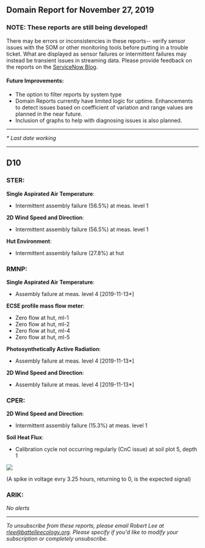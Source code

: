 ## Domain Report for November 27, 2019


### NOTE: These reports are still being developed!
There may be errors or inconsistencies in these reports-- verify sensor issues with the SOM or other monitoring tools before putting in a trouble ticket. What are displayed as sensor failures or intermittent failures may instead be transient issues in streaming data.
Please provide feedback on the reports on the [ServiceNow Blog](https://neon.service-now.com/community?id=community_blog&sys_id=9b4fbe8adbed734017ecf9041d9619be).

#### Future Improvements: 
 - The option to filter reports by system type 
 - Domain Reports currently have limited logic for uptime. Enhancements to detect issues based on coefficient of variation and range values are planned in the near future.
 - Inclusion of graphs to help with diagnosing issues is also planned.

***

_* Last date working_

***
## D10

### STER:

**Single Aspirated Air Temperature**:
 - Intermittent assembly failure (56.5%) at meas. level 1

**2D Wind Speed and Direction**:
 - Intermittent assembly failure (56.5%) at meas. level 1

**Hut Environment**:
 - Intermittent assembly failure (27.8%) at hut

### RMNP:

**Single Aspirated Air Temperature**:
 - Assembly failure at meas. level 4 [2019-11-13*]

**ECSE profile mass flow meter**:
 - Zero flow at hut, ml-1
 - Zero flow at hut, ml-2
 - Zero flow at hut, ml-4
 - Zero flow at hut, ml-5

**Photosynthetically Active Radiation**:
 - Assembly failure at meas. level 4 [2019-11-13*]

**2D Wind Speed and Direction**:
 - Assembly failure at meas. level 4 [2019-11-13*]

### CPER:

**2D Wind Speed and Direction**:
 - Intermittent assembly failure (15.3%) at meas. level 1

**Soil Heat Flux**:
 - Calibration cycle not occurring regularly (CnC issue) at soil plot 5, depth 1

<img src="/scratch/SOM/rollingAnalysis/RptDp00/smartAlerts/imgs/NEON.D10.CPER.DP0.00040.001.01800.005.501.000-2019-11-27.png">

 (A spike in voltage evry 3.25 hours, returning to 0, is the expected signal)

### ARIK:

_No alerts_

***

_To unsubscribe from these reports, please email Robert Lee at rlee@battelleecology.org. Please specify if you'd like to modify your subscription or completely unsubscribe._
